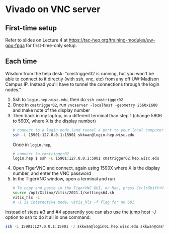 # Vivado on VNC server 

## First-time setup
Refer to slides on Lecture 4 at https://tac-hep.org/training-modules/uw-gpu-fpga for first-time-only setup.

## Each time

Wisdom from the help desk: "cmstrigger02 is running, but you won't be able to connect to it directly (with ssh, vnc, etc) from any off UW-Madison Campus IP. Instead you'll have to tunnel the connections through the login nodes."

1. Ssh to `login.hep.wisc.edu`, then do `ssh cmstrigger02`
2. Once in `cmstrigger02`, run `vncserver -localhost -geometry 2560x1600` and make note of the display number
3. Then back in my laptop, in a different terminal than step 1 (change 5906 to 590X, where X is the display number)
    ```bash
    # connect to a login node (and tunnel a port to your local computer)
    ssh -L 15901:127.0.0.1:15901 skkwan@login.hep.wisc.edu
    ```
    Once in `login.hep`,
    ```bash
    # connect to cmstrigger02
    login.hep $ ssh -L 15901:127.0.0.1:5901 cmstrigger02.hep.wisc.edu
    ```
4. Open TigerVNC and connect, again using 1590X where X is the display number, and enter the VNC password 
5. In the TigerVNC window, open a terminal and run
    ```bash
    # To copy and paste in the TigerVNC GUI, on Mac, press Ctrl+Shift+V
    source /opt/Xilinx/Vitis/2021.1/settings64.sh
    vitis_hls -i  
    # -i is interactive mode, vitis_hls -f flag for no GUI
    ```

Instead of steps #3 and #4 apparently you can also use the jump host -J option to ssh to do it all in one command:
```bash
ssh -L 15901:127.0.0.1:15901 -J skkwan@login01.hep.wisc.edu skkwan@cmstrigger02.hep.wisc.edu
```